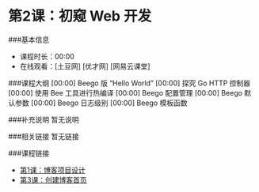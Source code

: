 第2课：初窥 Web 开发
==========================

###基本信息
- 课程时长：00:00
- 在线观看：[土豆网] [优才网] [网易云课堂]

###课程大纲
	[00:00] Beego 版 “Hello World”
	[00:00] 探究 Go HTTP 控制器
	[00:00] 使用 Bee 工具进行热编译
	[00:00] Beego 配置管理
	[00:00] Beego 默认参数
	[00:00] Beego 日志级别
	[00:00] Beego 模板函数
	
###补充说明
暂无说明

###相关链接
暂无链接

###课程链接
- [第1课：博客项目设计](../lecture1/lecture1.md)
- [第3课：创建博客首页](../lecture3/lecture3.md)